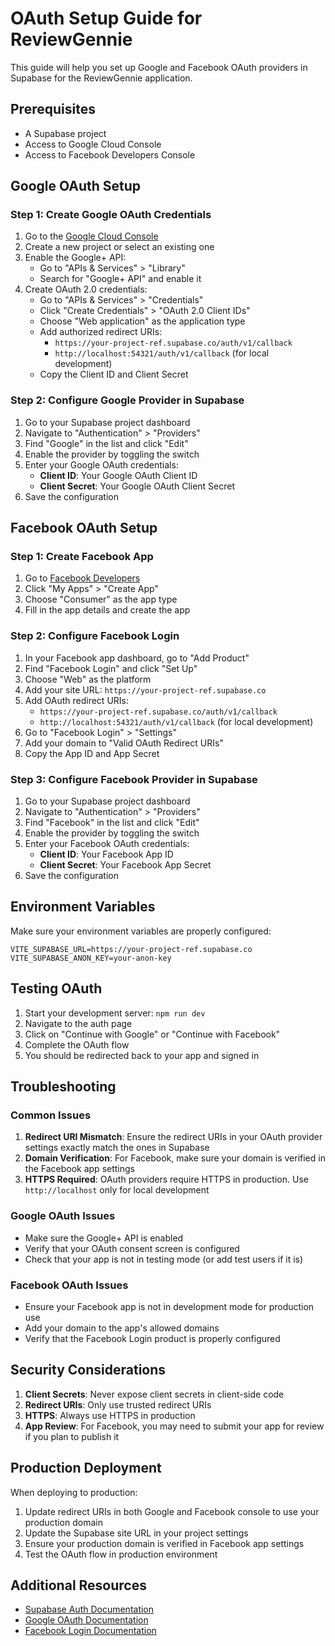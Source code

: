 # OAuth Setup Guide for ReviewGennie

This guide will help you set up Google and Facebook OAuth providers in Supabase for the ReviewGennie application.

## Prerequisites

- A Supabase project
- Access to Google Cloud Console
- Access to Facebook Developers Console

## Google OAuth Setup

### Step 1: Create Google OAuth Credentials

1. Go to the [Google Cloud Console](https://console.cloud.google.com/)
2. Create a new project or select an existing one
3. Enable the Google+ API:
   - Go to "APIs & Services" > "Library"
   - Search for "Google+ API" and enable it
4. Create OAuth 2.0 credentials:
   - Go to "APIs & Services" > "Credentials"
   - Click "Create Credentials" > "OAuth 2.0 Client IDs"
   - Choose "Web application" as the application type
   - Add authorized redirect URIs:
     - `https://your-project-ref.supabase.co/auth/v1/callback`
     - `http://localhost:54321/auth/v1/callback` (for local development)
   - Copy the Client ID and Client Secret

### Step 2: Configure Google Provider in Supabase

1. Go to your Supabase project dashboard
2. Navigate to "Authentication" > "Providers"
3. Find "Google" in the list and click "Edit"
4. Enable the provider by toggling the switch
5. Enter your Google OAuth credentials:
   - **Client ID**: Your Google OAuth Client ID
   - **Client Secret**: Your Google OAuth Client Secret
6. Save the configuration

## Facebook OAuth Setup

### Step 1: Create Facebook App

1. Go to [Facebook Developers](https://developers.facebook.com/)
2. Click "My Apps" > "Create App"
3. Choose "Consumer" as the app type
4. Fill in the app details and create the app

### Step 2: Configure Facebook Login

1. In your Facebook app dashboard, go to "Add Product"
2. Find "Facebook Login" and click "Set Up"
3. Choose "Web" as the platform
4. Add your site URL: `https://your-project-ref.supabase.co`
5. Add OAuth redirect URIs:
   - `https://your-project-ref.supabase.co/auth/v1/callback`
   - `http://localhost:54321/auth/v1/callback` (for local development)
6. Go to "Facebook Login" > "Settings"
7. Add your domain to "Valid OAuth Redirect URIs"
8. Copy the App ID and App Secret

### Step 3: Configure Facebook Provider in Supabase

1. Go to your Supabase project dashboard
2. Navigate to "Authentication" > "Providers"
3. Find "Facebook" in the list and click "Edit"
4. Enable the provider by toggling the switch
5. Enter your Facebook OAuth credentials:
   - **Client ID**: Your Facebook App ID
   - **Client Secret**: Your Facebook App Secret
6. Save the configuration

## Environment Variables

Make sure your environment variables are properly configured:

```env
VITE_SUPABASE_URL=https://your-project-ref.supabase.co
VITE_SUPABASE_ANON_KEY=your-anon-key
```

## Testing OAuth

1. Start your development server: `npm run dev`
2. Navigate to the auth page
3. Click on "Continue with Google" or "Continue with Facebook"
4. Complete the OAuth flow
5. You should be redirected back to your app and signed in

## Troubleshooting

### Common Issues

1. **Redirect URI Mismatch**: Ensure the redirect URIs in your OAuth provider settings exactly match the ones in Supabase
2. **Domain Verification**: For Facebook, make sure your domain is verified in the Facebook app settings
3. **HTTPS Required**: OAuth providers require HTTPS in production. Use `http://localhost` only for local development

### Google OAuth Issues

- Make sure the Google+ API is enabled
- Verify that your OAuth consent screen is configured
- Check that your app is not in testing mode (or add test users if it is)

### Facebook OAuth Issues

- Ensure your Facebook app is not in development mode for production use
- Add your domain to the app's allowed domains
- Verify that the Facebook Login product is properly configured

## Security Considerations

1. **Client Secrets**: Never expose client secrets in client-side code
2. **Redirect URIs**: Only use trusted redirect URIs
3. **HTTPS**: Always use HTTPS in production
4. **App Review**: For Facebook, you may need to submit your app for review if you plan to publish it

## Production Deployment

When deploying to production:

1. Update redirect URIs in both Google and Facebook console to use your production domain
2. Update the Supabase site URL in your project settings
3. Ensure your production domain is verified in Facebook app settings
4. Test the OAuth flow in production environment

## Additional Resources

- [Supabase Auth Documentation](https://supabase.com/docs/guides/auth)
- [Google OAuth Documentation](https://developers.google.com/identity/protocols/oauth2)
- [Facebook Login Documentation](https://developers.facebook.com/docs/facebook-login/) 